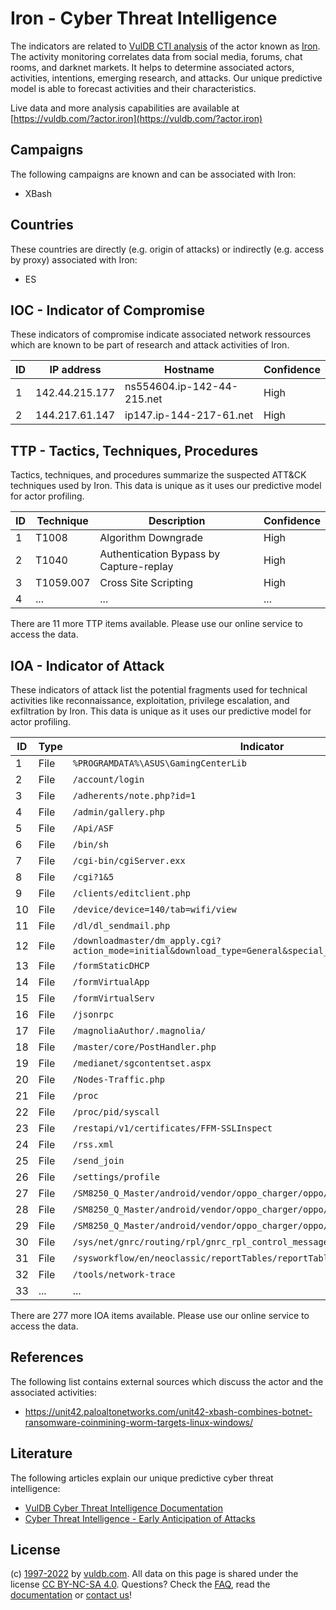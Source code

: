 # Iron - Cyber Threat Intelligence

The indicators are related to [VulDB CTI analysis](https://vuldb.com/?kb.cti) of the actor known as [Iron](https://vuldb.com/?actor.iron). The activity monitoring correlates data from social media, forums, chat rooms, and darknet markets. It helps to determine associated actors, activities, intentions, emerging research, and attacks. Our unique predictive model is able to forecast activities and their characteristics.

Live data and more analysis capabilities are available at [https://vuldb.com/?actor.iron](https://vuldb.com/?actor.iron)

## Campaigns

The following campaigns are known and can be associated with Iron:

* XBash

## Countries

These countries are directly (e.g. origin of attacks) or indirectly (e.g. access by proxy) associated with Iron:

* ES

## IOC - Indicator of Compromise

These indicators of compromise indicate associated network ressources which are known to be part of research and attack activities of Iron.

ID | IP address | Hostname | Confidence
-- | ---------- | -------- | ----------
1 | 142.44.215.177 | ns554604.ip-142-44-215.net | High
2 | 144.217.61.147 | ip147.ip-144-217-61.net | High

## TTP - Tactics, Techniques, Procedures

Tactics, techniques, and procedures summarize the suspected ATT&CK techniques used by Iron. This data is unique as it uses our predictive model for actor profiling.

ID | Technique | Description | Confidence
-- | --------- | ----------- | ----------
1 | T1008 | Algorithm Downgrade | High
2 | T1040 | Authentication Bypass by Capture-replay | High
3 | T1059.007 | Cross Site Scripting | High
4 | ... | ... | ...

There are 11 more TTP items available. Please use our online service to access the data.

## IOA - Indicator of Attack

These indicators of attack list the potential fragments used for technical activities like reconnaissance, exploitation, privilege escalation, and exfiltration by Iron. This data is unique as it uses our predictive model for actor profiling.

ID | Type | Indicator | Confidence
-- | ---- | --------- | ----------
1 | File | `%PROGRAMDATA%\ASUS\GamingCenterLib` | High
2 | File | `/account/login` | High
3 | File | `/adherents/note.php?id=1` | High
4 | File | `/admin/gallery.php` | High
5 | File | `/Api/ASF` | Medium
6 | File | `/bin/sh` | Low
7 | File | `/cgi-bin/cgiServer.exx` | High
8 | File | `/cgi?1&5` | Medium
9 | File | `/clients/editclient.php` | High
10 | File | `/device/device=140/tab=wifi/view` | High
11 | File | `/dl/dl_sendmail.php` | High
12 | File | `/downloadmaster/dm_apply.cgi?action_mode=initial&download_type=General&special_cgi=get_language` | High
13 | File | `/formStaticDHCP` | High
14 | File | `/formVirtualApp` | High
15 | File | `/formVirtualServ` | High
16 | File | `/jsonrpc` | Medium
17 | File | `/magnoliaAuthor/.magnolia/` | High
18 | File | `/master/core/PostHandler.php` | High
19 | File | `/medianet/sgcontentset.aspx` | High
20 | File | `/Nodes-Traffic.php` | High
21 | File | `/proc` | Low
22 | File | `/proc/pid/syscall` | High
23 | File | `/restapi/v1/certificates/FFM-SSLInspect` | High
24 | File | `/rss.xml` | Medium
25 | File | `/send_join` | Medium
26 | File | `/settings/profile` | High
27 | File | `/SM8250_Q_Master/android/vendor/oppo_charger/oppo/charger_ic/oppo_mp2650.c` | High
28 | File | `/SM8250_Q_Master/android/vendor/oppo_charger/oppo/oppo_charger.c` | High
29 | File | `/SM8250_Q_Master/android/vendor/oppo_charger/oppo/oppo_vooc.c` | High
30 | File | `/sys/net/gnrc/routing/rpl/gnrc_rpl_control_messages.c` | High
31 | File | `/sysworkflow/en/neoclassic/reportTables/reportTables_Ajax` | High
32 | File | `/tools/network-trace` | High
33 | ... | ... | ...

There are 277 more IOA items available. Please use our online service to access the data.

## References

The following list contains external sources which discuss the actor and the associated activities:

* https://unit42.paloaltonetworks.com/unit42-xbash-combines-botnet-ransomware-coinmining-worm-targets-linux-windows/

## Literature

The following articles explain our unique predictive cyber threat intelligence:

* [VulDB Cyber Threat Intelligence Documentation](https://vuldb.com/?kb.cti)
* [Cyber Threat Intelligence - Early Anticipation of Attacks](https://www.scip.ch/en/?labs.20201022)

## License

(c) [1997-2022](https://vuldb.com/?kb.changelog) by [vuldb.com](https://vuldb.com/?kb.about). All data on this page is shared under the license [CC BY-NC-SA 4.0](https://creativecommons.org/licenses/by-nc-sa/4.0/). Questions? Check the [FAQ](https://vuldb.com/?kb.faq), read the [documentation](https://vuldb.com/?kb) or [contact us](https://vuldb.com/?contact)!
